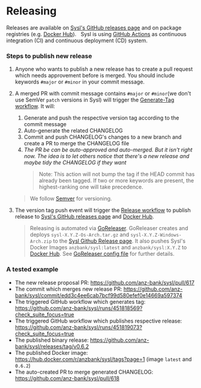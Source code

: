 # Releasing

Releases are available on [Sysl's GitHub releases page](https://github.com/anz-bank/sysl/releases) and on package registries (e.g. [Docker Hub](https://hub.docker.com/u/anzbank)).
&nbsp;
Sysl is using [GitHub Actions](https://help.github.com/en/actions/getting-started-with-github-actions/about-github-actions) as continuous integration (CI) and continuous deployment (CD) system.
&nbsp;

### Steps to publish new release

1. Anyone who wants to publish a new release has to create a pull request which needs approvement before is merged. You should include keywords `#major` or `#minor` in your commit message.
2. A merged PR with commit message contains `#major` or `#minor`(we don't use SemVer `patch` versions in Sysl) will trigger the [Generate-Tag workflow](https://github.com/anz-bank/sysl/blob/master/.github/workflows/generate-tag.yml). It will:

   1. Generate and push the respective version tag according to the commit message
   2. Auto-generate the related CHANGELOG
   3. Commit and push CHANGELOG's changes to a new branch and create a PR to merge the CHANGELOG file
   4. _The PR be can be auto-approved and auto-merged. But it isn't right now. The idea is to let others notice that there's a new release and maybe tidy the CHANGELOG if they want_
      > Note: This action will not bump the tag if the HEAD commit has already been tagged. If two or more keywords are present, the highest-ranking one will take precedence.

   > We follow [Semver](https://semver.org/) for versioning.

3. The version tag push event will trigger the [Release workflow](https://github.com/anz-bank/sysl/blob/master/.github/workflows/release.yml) to publish release to [Sysl's GitHub releases page](https://github.com/anz-bank/sysl/releases) and [Docker Hub](https://hub.docker.com/r/anzbank/sysl).
   > Releasing is automated via [GoReleaser](https://goreleaser.com/). GoReleaser creates and deploys `sysl-X.Y.Z-Os-Arch.tar.gz` and `sysl-X.Y.Z-Windows-Arch.zip` to the [Sysl Github Release page](https://github.com/anz-bank/sysl/releases). It also pushes Sysl's Docker Images `anzbank/sysl:latest` and `anzbank/sysl:X.Y.Z` to [Docker Hub](https://hub.docker.com/r/anzbank/sysl). See [GoReleaser config file](https://github.com/anz-bank/sysl/blob/master/.github/workflows/.goreleaser.yml) for further details.

### A tested example

- The new release proposal PR: https://github.com/anz-bank/sysl/pull/617
- The commit which merges new release PR: https://github.com/anz-bank/sysl/commit/edd3c4ee6cab7bcf99d580efef0e14669a597374
- The triggered GitHub workflow which generates tag: https://github.com/anz-bank/sysl/runs/451818569?check_suite_focus=true
- The triggered GitHub workflow which publishes respective release: https://github.com/anz-bank/sysl/runs/451819073?check_suite_focus=true
- The published binary release: https://github.com/anz-bank/sysl/releases/tag/v0.6.2
- The published Docker image: https://hub.docker.com/r/anzbank/sysl/tags?page=1 (image `latest` and `0.6.2`)
- The auto-created PR to merge generated CHANGELOG: https://github.com/anz-bank/sysl/pull/618
